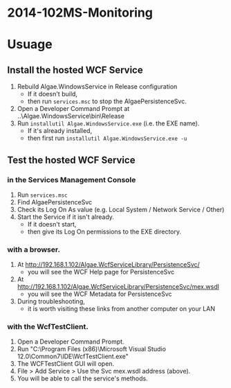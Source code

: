 2014-102MS-Monitoring
=====================

# Usuage

## Install the hosted WCF Service

1. Rebuild Algae.WindowsService in Release configuration
    - If it doesn't build, 
    - then run ```services.msc``` to stop the AlgaePersistenceSvc.
1. Open a Developer Command Prompt at ..\Algae.WindowsService\bin\Release 
1. Run ```installutil Algae.WindowsService.exe``` (i.e. the EXE name).
    - If it's already installed,
    - then first run ```installutil Algae.WindowsService.exe -u```
    
## Test the hosted WCF Service

### in the Services Management Console
1. Run ```services.msc```
1. Find AlgaePersistenceSvc
1. Check its Log On As value (e.g. Local System / Network Service / Other)
1. Start the Service if it isn't already.
    - If it doesn't start, 
    - then give its Log On permissions to the EXE directory.
        
### with a browser.
1. At http://192.168.1.102/Algae.WcfServiceLibrary/PersistenceSvc/
    - you will see the WCF Help page for PersistenceSvc
1. At http://192.168.1.102/Algae.WcfServiceLibrary/PersistenceSvc/mex.wsdl
    - you will see the WCF Metadata for PersistenceSvc
1. During troubleshooting, 
    - it is worth visiting these links from another computer on your LAN
    
### with the WcfTestClient.
1. Open a Developer Command Prompt.
1. Run "C:\Program Files (x86)\Microsoft Visual Studio 12.0\Common7\IDE\WcfTestClient.exe"
1. The WCFTestClient GUI will open.
1. File > Add Service > Use the Svc mex.wsdl address (above).
1. You will be able to call the service's methods.
